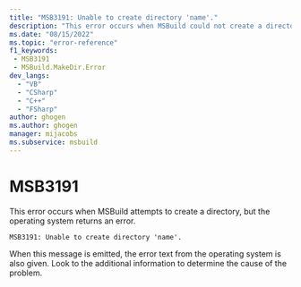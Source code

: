 ```yaml
---
title: "MSB3191: Unable to create directory 'name'."
description: "This error occurs when MSBuild could not create a directory."
ms.date: "08/15/2022"
ms.topic: "error-reference"
f1_keywords:
 - MSB3191
 - MSBuild.MakeDir.Error
dev_langs:
  - "VB"
  - "CSharp"
  - "C++"
  - "FSharp"
author: ghogen
ms.author: ghogen
manager: mijacobs
ms.subservice: msbuild
---
```

# MSB3191

This error occurs when MSBuild attempts to create a directory, but the operating system returns an error.

```output
MSB3191: Unable to create directory 'name'.
```

When this message is emitted, the error text from the operating system is also given. Look to the additional information to determine the cause of the problem.
